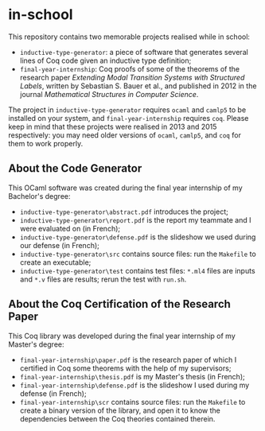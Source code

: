 # in-school
This repository contains two memorable projects realised while in school:
- `inductive-type-generator`: a piece of software that generates several lines of Coq code given an inductive type definition;
- `final-year-internship`: Coq proofs of some of the theorems of the research paper *Extending Modal Transition Systems with Structured Labels*, written by Sebastian S. Bauer et al., and published in 2012 in the journal *Mathematical Structures in Computer Science*.

The project in `inductive-type-generator` requires `ocaml` and `camlp5` to be installed on your system, and `final-year-internship` requires `coq`. Please keep in mind that these projects were realised in 2013 and 2015 respectively: you may need older versions of `ocaml`, `camlp5`, and `coq` for them to work properly.

## About the Code Generator
This OCaml software was created during the final year internship of my Bachelor's degree:
- `inductive-type-generator\abstract.pdf` introduces the project;
- `inductive-type-generator\report.pdf` is the report my teammate and I were evaluated on (in French);
- `inductive-type-generator\defense.pdf` is the slideshow we used during our defense (in French);
- `inductive-type-generator\src` contains source files: run the `Makefile` to create an executable;
- `inductive-type-generator\test` contains test files: `*.ml4` files are inputs and `*.v` files are results; rerun the test with `run.sh`.

## About the Coq Certification of the Research Paper
This Coq library was developed during the final year internship of my Master's degree:
- `final-year-internship\paper.pdf` is the research paper of which I certified in Coq some theorems with the help of my supervisors;
- `final-year-internship\thesis.pdf` is my Master's thesis (in French);
- `final-year-internship\defense.pdf` is the slideshow I used during my defense (in French);
- `final-year-internship\scr` contains source files: run the `Makefile` to create a binary version of the library, and open it to know the dependencies between the Coq theories contained therein.